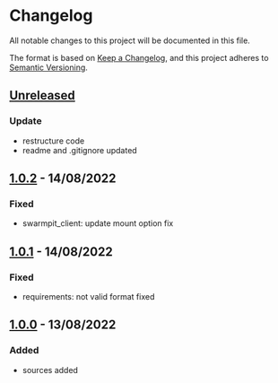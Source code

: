 # Changelog
All notable changes to this project will be documented in this file.

The format is based on [Keep a Changelog](https://keepachangelog.com/en/1.0.0/),
and this project adheres to [Semantic Versioning](https://semver.org/spec/v2.0.0.html).


## [Unreleased]
### Update
- restructure code
- readme and .gitignore updated

## [1.0.2] - 14/08/2022
### Fixed
- swarmpit_client: update mount option fix

## [1.0.1] - 14/08/2022
### Fixed
- requirements: not valid format fixed

## [1.0.0] - 13/08/2022
### Added
- sources added



[Unreleased]: https://github.com/siggouroglou/swarmpit_client-/compare/1.0.2...develop

[1.0.2]: https://github.com/siggouroglou/swarmpit_client-/compare/1.0.1...1.0.2
[1.0.1]: https://github.com/siggouroglou/swarmpit_client-/compare/1.0.0...1.0.1
[1.0.0]: https://github.com/siggouroglou/swarmpit_client-/compare/0.0.0...1.0.0
